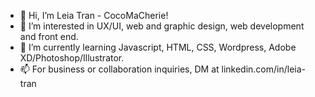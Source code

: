 - 👋 Hi, I’m Leia Tran - CocoMaCherie!
- 👀 I’m interested in UX/UI, web and graphic design, web development and front end.
- 🌱 I’m currently learning Javascript, HTML, CSS, Wordpress, Adobe XD/Photoshop/Illustrator.
- 📫 For business or collaboration inquiries, DM at linkedin.com/in/leia-tran

<!---
CocoMaCherie/CocoMaCherie is a ✨ special ✨ repository because its `README.md` (this file) appears on your GitHub profile.
You can click the Preview link to take a look at your changes.
--->
